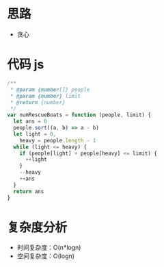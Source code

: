 # 思路

- 贪心

# 代码 js

```js
/**
 * @param {number[]} people
 * @param {number} limit
 * @return {number}
 */
var numRescueBoats = function (people, limit) {
  let ans = 0
  people.sort((a, b) => a - b)
  let light = 0,
    heavy = people.length - 1
  while (light <= heavy) {
    if (people[light] + people[heavy] <= limit) {
      ++light
    }
    --heavy
    ++ans
  }
  return ans
}
```

# 复杂度分析

- 时间复杂度：O(n\*logn)
- 空间复杂度：O(logn)
